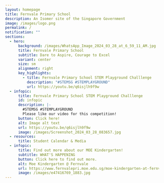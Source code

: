 ```yaml
---
layout: homepage
title: Fernvale Primary School
description: An Isomer site of the Singapore Government
image: /images/logo.png
permalink: /
notification: ""
sections:
  - hero:
      background: /images/WhatsApp_Image_2024_03_28_at_6_59_11_AM.jpg
      title: Fernvale Primary School
      subtitle: Dare to Aspire, Courage to Excel
      variant: center
      size: sm
      alignment: right
      key_highlights:
        - title: Fernvale Primary School STEM Playground Challlenge
          description: "#STEMSG #STEMPLAYGROUND"
          url: https://youtu.be/q6isjlh9f9w
  - infopic:
      title: Fernvale Primary School STEM Playground Challlenge
      id: infopic
      description: |-
        #STEMSG #STEMPLAYGROUND
        Please like our video for this competition!
      button: Click here!
      alt: Image alt text
      url: https://youtu.be/q6isjlh9f9w
      image: /images/Screenshot_2024_03_28_083657.jpg
  - resources:
      title: Student Calendar & Media
  - infopic:
      title: Find out more about our MOE Kindergarten!
      subtitle: WHAT'S HAPPENING
      button: Click here to find out more.
      alt: Moe Kindergarten @ Fernvale
      url: https://www.fernvalepri.moe.edu.sg/moe-kindergarten-at-fernvale/about-us/
      image: /images/e47416769_1883.jpg
---
```


